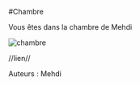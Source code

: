#Chambre

Vous êtes dans la chambre de Mehdi

![chambre](https://user-images.githubusercontent.com/115085495/197833130-8242a498-2709-492b-b2cb-66cd1ca019d0.png)

//lien//

Auteurs : Mehdi 
